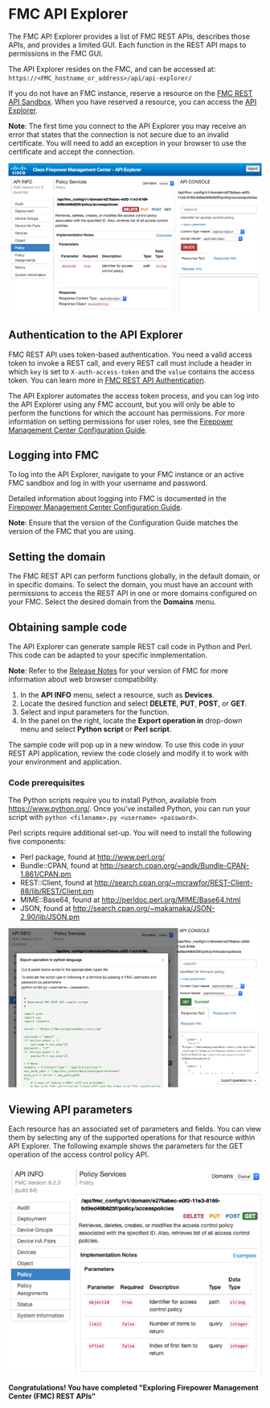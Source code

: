 # FMC API Explorer

The FMC API Explorer provides a list of FMC REST APIs, describes those APIs, and provides a limited GUI. Each function in the REST API maps to permissions in the FMC GUI.

The API Explorer resides on the FMC, and can be accessed at: `https://<FMC_hostname_or_address>/api/api-explorer/`

If you do not have an FMC instance, reserve a resource on the [FMC REST API Sandbox](https://devnetsandbox.cisco.com/RM/Diagram/Index/1228cb22-b2ba-48d3-a70a-86a53f4eecc0?diagramType=Topology). When you have reserved a resource, you can access the [API Explorer](https://fmcrestapisandbox.cisco.com/api/api-explorer/).

**Note**: The first time you connect to the API Explorer you may receive an error that states that the connection is not secure due to an invalid certificate. You will need to add an exception in your browser to use the certificate and accept the connection.

![Figure: FMC REST API Explorer screen shot ](assets/images/fmcapiexp.PNG)

## Authentication to the API Explorer

FMC REST API uses token-based authentication. You need a valid access token to invoke a REST call, and every REST call must include a header in which `key` is set to `X-auth-access-token` and the `value` contains the access token. You can learn more in [FMC REST API Authentication](https://learninglabs.cisco.com/lab/firepower-restapi-102/step/1).

The API Explorer automates the access token process, and you can log into the API Explorer using any FMC account, but you will only be able to perform the functions for which the account has permissions. For more information on setting permissions for user roles, see the [Firepower Management Center Configuration Guide](http://www.cisco.com/c/en/us/td/docs/security/firepower/610/configuration/guide/fpmc-config-guide-v61/logging_into_firepower_system.html).

## Logging into FMC

To log into the API Explorer, navigate to your FMC instance or an active FMC sandbox and log in with your username and password.

Detailed information about logging into FMC is documented in the [Firepower Management Center Configuration Guide](https://www.cisco.com/c/en/us/support/security/defense-center/products-installation-and-configuration-guides-list.html).

**Note**: Ensure that the version of the Configuration Guide matches the version of the FMC that you are using.

## Setting the domain

The FMC REST API can perform functions globally, in the default domain, or in specific domains. To select the domain, you must have an account with permissions to access the REST API in one or more domains configured on your FMC. Select the desired domain from the **Domains** menu.

## Obtaining sample code

The API Explorer can generate sample REST call code in Python and Perl. This code can be adapted to your specific inmplementation.

**Note**: Refer to the [Release Notes](https://www.cisco.com/c/en/us/support/security/defense-center/products-release-notes-list.html) for your version of FMC for more information about web browser compatibility.

1. In the **API INFO** menu, select a resource, such as **Devices**.
2. Locate the desired function and select **DELETE**, **PUT**, **POST**, or **GET**.
3. Select and input parameters for the function.
4. In the panel on the right, locate the **Export operation in** drop-down menu and select **Python script** or **Perl script**.

The sample code will pop up in a new window. To use this code in your REST API application, review the code closely and modify it to work with your environment and application.

### Code prerequisites

The Python scripts require you to install Python, available from https://www.python.org/. Once you’ve installed Python, you can run your script with `python <filename>.py <username> <password>`.

Perl scripts require additional set-up. You will need to install the following five components:

* Perl package, found at http://www.perl.org/
* Bundle::CPAN, found at http://search.cpan.org/~andk/Bundle-CPAN-1.861/CPAN.pm
* REST::Client, found at http://search.cpan.org/~mcrawfor/REST-Client-88/lib/REST/Client.pm
* MIME::Base64, found at http://perldoc.perl.org/MIME/Base64.html
* JSON, found at http://search.cpan.org/~makamaka/JSON-2.90/lib/JSON.pm

![Figure: FMC REST API Explorer sample code screen shot ](assets/images/fmcexpcode.png)

## Viewing API parameters
Each resource has an associated set of parameters and fields. You can view them by selecting any of the supported operations for that resource within API Explorer. The following example shows the parameters for the GET operation of the access control policy API.

![Figure: FMC REST API Explorer API parameters screen shot ](assets/images/fmcexpobj.png)

**Congratulations! You have completed "Exploring Firepower Management Center (FMC) REST APIs"**

